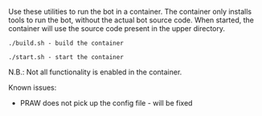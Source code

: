 Use these utilities to run the bot in a container.
The container only installs tools to run the bot, without the actual bot source code. When started, the container will use the source code present in the upper directory.

`./build.sh - build the container`

`./start.sh - start the container`

N.B.: Not all functionality is enabled in the container.

Known issues:
- PRAW does not pick up the config file - will be fixed
